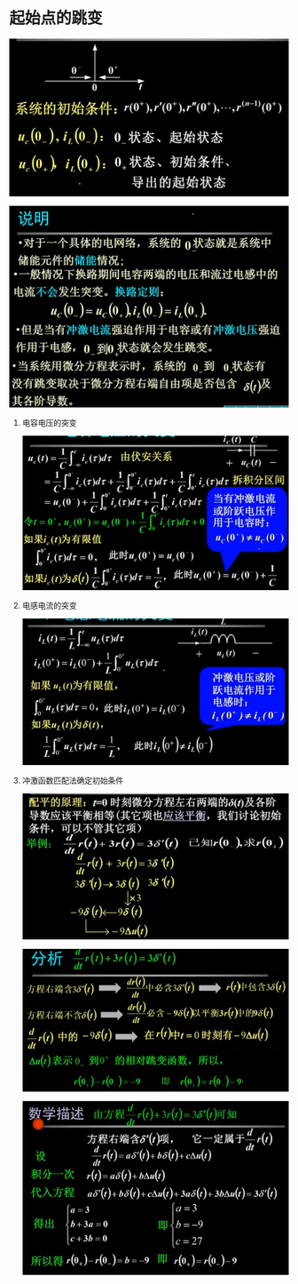 # 起始点的跳变

![Alt text](image-105.png)

![Alt text](image-164.png)

1. 电容电压的突变

    ![Alt text](image-165.png)

2. 电感电流的突变

    ![Alt text](image-169.png)

3. 冲激函数匹配法确定初始条件

    ![Alt text](image-362.png)

    ![Alt text](image-367.png)

    ![Alt text](image-368.png)
    